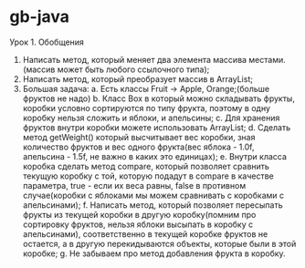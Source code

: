 # gb-java

Урок 1. Обобщения

1. Написать метод, который меняет два элемента массива местами.(массив может быть любого ссылочного типа);
2. Написать метод, который преобразует массив в ArrayList;
3. Большая задача:
   a. Есть классы Fruit -> Apple, Orange;(больше фруктов не надо)
   b. Класс Box в который можно складывать фрукты, коробки условно сортируются по типу фрукта, поэтому в одну коробку
   нельзя сложить и яблоки, и апельсины; c. Для хранения фруктов внутри коробки можете использовать ArrayList; d.
   Сделать метод getWeight() который высчитывает вес коробки, зная количество фруктов и вес одного фрукта(вес яблока -
   1.0f, апельсина - 1.5f, не важно в каких это единицах); e. Внутри класса коробка сделать метод compare, который
   позволяет сравнить текущую коробку с той, которую подадут в compare в качестве параметра, true - если их веса равны,
   false в противном случае(коробки с яблоками мы можем сравнивать с коробками с апельсинами); f. Написать метод,
   который позволяет пересыпать фрукты из текущей коробки в другую коробку(помним про сортировку фруктов, нельзя яблоки
   высыпать в коробку с апельсинами), соответственно в текущей коробке фруктов не остается, а в другую перекидываются
   объекты, которые были в этой коробке; g. Не забываем про метод добавления фрукта в коробку.